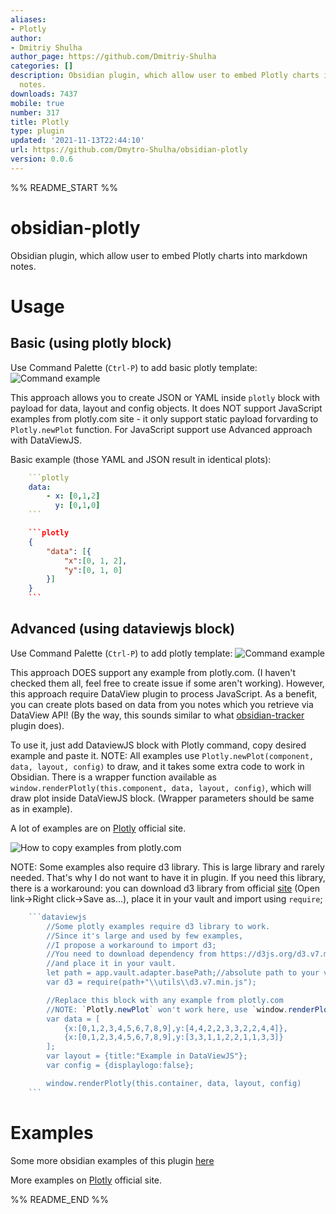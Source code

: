 ```yaml
---
aliases:
- Plotly
author:
- Dmitriy Shulha
author_page: https://github.com/Dmitriy-Shulha
categories: []
description: Obsidian plugin, which allow user to embed Plotly charts into markdown
  notes.
downloads: 7437
mobile: true
number: 317
title: Plotly
type: plugin
updated: '2021-11-13T22:44:10'
url: https://github.com/Dmytro-Shulha/obsidian-plotly
version: 0.0.6
---
```


%% README_START %%

# obsidian-plotly
Obsidian plugin, which allow user to embed Plotly charts into markdown notes.

# Usage
## Basic (using plotly block)
Use Command Palette (`Ctrl-P`) to add basic plotly template: 
![Command example](https://raw.githubusercontent.com/Dmytro-Shulha/obsidian-plotly/HEAD/media/plotly-command-demo.gif)

This approach allows you to create JSON or YAML inside `plotly` block 
with payload for data, layout and config objects. 
It does NOT support JavaScript examples from plotly.com site - it only support static payload forvarding to `Plotly.newPlot` function.
For JavaScript support use Advanced approach with DataViewJS.

Basic example (those YAML and JSON result in identical plots):
```yaml
    ```plotly
    data:
    	- x: [0,1,2]
    	  y: [0,1,0]
    ```
```

```json
    ```plotly
    {
        "data": [{
            "x":[0, 1, 2],
            "y":[0, 1, 0]
        }]
    }
    ```
```

## Advanced (using dataviewjs block)
Use Command Palette (`Ctrl-P`) to add plotly template: 
![Command example](https://raw.githubusercontent.com/Dmytro-Shulha/obsidian-plotly/HEAD/media/plotly-dataviewjs-command-demo.gif)

This approach DOES support any example from plotly.com. 
(I haven't checked them all, feel free to create issue if some aren't working).
However, this approach require DataView plugin to process JavaScript.
As a benefit, you can create plots based on data from you notes which you retrieve via DataView API!
(By the way, this sounds similar to what [obsidian-tracker](https://github.com/pyrochlore/obsidian-tracker) plugin does).

To use it, just add DataviewJS block with Plotly command, copy desired example and paste it.
NOTE: All examples use `Plotly.newPlot(component, data, layout, config)` to draw, and it takes some extra code to work in Obsidian.
There is a wrapper function available as `window.renderPlotly(this.component, data, layout, config)`, which will draw plot inside DataViewJS block.
(Wrapper parameters should be same as in example).

A lot of examples are on [Plotly](https://plotly.com/javascript/) official site.

![How to copy examples from plotly.com](https://raw.githubusercontent.com/Dmytro-Shulha/obsidian-plotly/HEAD/media/plotly-copy-from-examples-demo.gif)

NOTE: Some examples also require d3 library. This is large library and rarely needed. That's why I do not want to have it in plugin.
If you need this library, there is a workaround: you can download d3 library from official [site](https://d3js.org/d3.v7.min.js) (Open link->Right click->Save as...), place it in your vault and import using `require`; 

```js
    ```dataviewjs
        //Some plotly examples require d3 library to work.
        //Since it's large and used by few examples,
        //I propose a workaround to import d3;
        //You need to download dependency from https://d3js.org/d3.v7.min.js
        //and place it in your vault.
        let path = app.vault.adapter.basePath;//absolute path to your vault
        var d3 = require(path+"\\utils\\d3.v7.min.js");

        //Replace this block with any example from plotly.com
        //NOTE: `Plotly.newPlot` won't work here, use `window.renderPlotly` instead
        var data = [
            {x:[0,1,2,3,4,5,6,7,8,9],y:[4,4,2,2,3,3,2,2,4,4]},
            {x:[0,1,2,3,4,5,6,7,8,9],y:[3,3,1,1,2,2,1,1,3,3]}
        ];
        var layout = {title:"Example in DataViewJS"};
        var config = {displaylogo:false};

        window.renderPlotly(this.container, data, layout, config)
    ```
```

# Examples
Some more obsidian examples of this plugin [here](examples.md)

More examples on [Plotly](https://plotly.com/javascript/) official site.


%% README_END %%